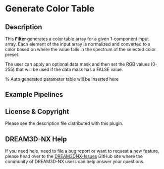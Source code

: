 # Generate Color Table

## Description

This **Filter** generates a color table array for a given 1-component input array.  Each element of the input array
is normalized and converted to a color based on where the value falls in the spectrum of the selected color preset.

The user can apply an optional data mask and then set the RGB values (0-255) that will be used if the data mask has a FALSE
value.

% Auto generated parameter table will be inserted here

## Example Pipelines

## License & Copyright

Please see the description file distributed with this plugin.

## DREAM3D-NX Help

If you need help, need to file a bug report or want to request a new feature, please head over to the [DREAM3DNX-Issues](https://github.com/BlueQuartzSoftware/DREAM3DNX-Issues) GItHub site where the community of DREAM3D-NX users can help answer your questions.
